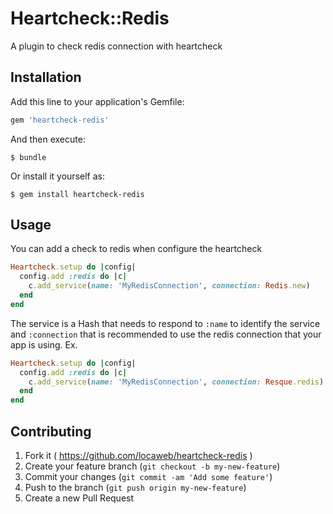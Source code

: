 # Heartcheck::Redis

A plugin to check redis connection with heartcheck

## Installation

Add this line to your application's Gemfile:

```ruby
gem 'heartcheck-redis'
```

And then execute:

    $ bundle

Or install it yourself as:

    $ gem install heartcheck-redis

## Usage

You can add a check to redis when configure the heartcheck

```ruby
Heartcheck.setup do |config|
  config.add :redis do |c|
    c.add_service(name: 'MyRedisConnection', connection: Redis.new)
  end
end
```

The service is a Hash that needs to respond to `:name` to identify the service and `:connection` that is recommended to use the redis connection that your app is using.
Ex.

```ruby
Heartcheck.setup do |config|
  config.add :redis do |c|
    c.add_service(name: 'MyRedisConnection', connection: Resque.redis)
  end
end
```

## Contributing

1. Fork it ( https://github.com/locaweb/heartcheck-redis )
2. Create your feature branch (`git checkout -b my-new-feature`)
3. Commit your changes (`git commit -am 'Add some feature'`)
4. Push to the branch (`git push origin my-new-feature`)
5. Create a new Pull Request
